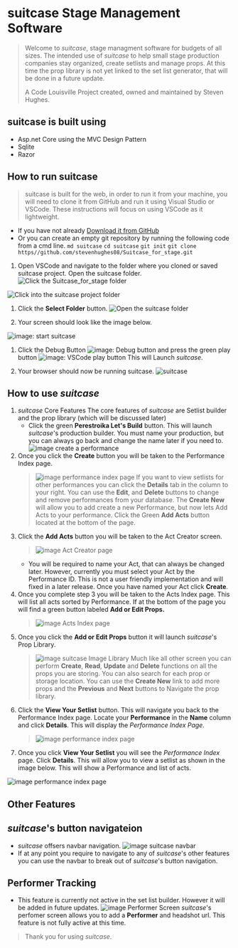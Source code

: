 # suitcase  Stage Management Software

>Welcome to *suitcase*, stage managment software for budgets of all sizes. The intended use of *suitcase* to help small stage production companies stay organized, create setlists and manage props. At this time the prop library is not yet linked to the set list generator, that will be done in a future update.
>
>A Code Louisville Project  created, owned and maintained by Steven Hughes.

## suitcase is built using
>
- Asp.net Core using the MVC Design Pattern
- Sqlite
- Razor

## How to run suitcase

> suitcase is built for the web, in order to run it from your machine, you will need to clone it from GitHub and run it using Visual Studio or VSCode. These instructions will focus on using VSCode as it lightweight.
>
- If you have not already  [Download it from GitHub](https//github.com/stevenhughes08/Suitcase_for_stage)
- Or you can create an empty git repository by running the following code from a cmd line.
   `md suitcase`
   `cd suitcase`
   `git init`
   `git clone https//github.com/stevenhughes08/Suitcase_for_stage.git`

1. Open VSCode and navigate to the folder where you cloned or saved suitcase project. Open the suitcase folder.
![Click the Suitcase_for_stage folder](images/folder1.JPG)

![Click into the suitcase project folder](images/folder2.JPG)

1. Click the **Select Folder** button.
![Open the suitcase folder](images/folder3.JPG)

1. Your screen should look like the image below.

![image: start suitcase](images/startvscode1.jpg)

1. Click the Debug Button ![image: Debug button](images/startvscode2.jpg) and press the green play button ![image: VSCode play button](images/startvscode3.JPG) This will Launch *suitcase*.

1. Your browser should now be running suitcase.
![suitcase](images/suitcase1.jpg)

## How to use *suitcase*

1. *suitcase* Core Features
    The core features of *suitcase* are Setlist builder and the prop library (which will be discussed later)
      - Click the green **Perestroika Let's Build** button. This will launch *suitcase*'s production builder. You must name your production, but you can always go back and change the name later if you need to.
    ![image create a performance](images/suitcase2.JPG)
2. Once you click the **Create** button you will be taken to the Performance Index page.
   >![image performance index page](images/suitcase3.JPG)
   >If you want to view setlists for other performances you can click the **Details** tab in the column to your right. You can use the **Edit**, and **Delete** buttons to change and remove performances from your database. The **Create New** will allow you to add create a new Performance, but now lets Add Acts to your performance. Click the Green **Add Acts** button located at the bottom of the page.
3. Click the **Add Acts** button you will be taken to the Act Creator screen.
   >![image Act Creator page](images/suitcase4.JPG)
   - You will be required to name your Act, that can always be changed later. However, currently you must select your Act by the Performance ID. This is not a user friendly implementation and will fixed in a later release. Once you have named your Act click **Create**.
4. Once you complete step 3 you will be taken to the Acts Index page. This will list all acts sorted by Performance. If at the bottom of the page you will find a green button labeled **Add or Edit Props.**  
   >![image Acts Index page](images/suitcase5.JPG)
5. Once you click the **Add or Edit Props** button it will launch *suitcase*'s Prop Library.
   >![image suitcase Image Library](images/suitcase6.JPG)
   >Much like all other screen you can perform **Create**, **Read**, **Update** and **Delete** functions on all the props you are storing. You can also search for each prop or storage location. You can use the **Create New** link to add more props and the **Previous** and **Next** buttons to Navigate the prop library.
6. Click the **View Your Setlist** button. This will navigate you back to the Performance Index page. Locate your **Performance** in the **Name** column and click **Details**. This will display the *Performance Index Page.*
    >![image performance index page](images/suitcase3.JPG)
7. Once you click **View Your Setlist** you will see the *Performance Index* page. Click **Details**. This will allow you to view a setlist as shown in the image below. This will show a Performance and list of acts.

![image performance index page](images/suitcase7.JPG)

## Other Features

## *suitcase*'s button navigateion

- *suitcase* offsers navbar navigation.
![image  suitcase navbar](images/suitcase8.JPG)
- If at any point you require to navigate to any of *suitcase*'s other features you can use the navbar to break out of *suitcase*'s button navigation.
  
## Performer Tracking

- This feature is currently not active in the set list builder. However it will be added in future updates.
![image  Performer Screen](images/suitcase9.JPG)
*suitcase*'s perfomer screen allows you to add a **Performer** and headshot url. This feature is not fully active at this time.

>Thank you for using *suitcase*.
